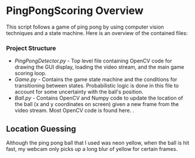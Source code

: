 # PingPongScoring Overview
This script follows a game of ping pong by using computer vision techniques and a state machine. Here is an overview of the contained files:

### Project Structure

- *PingPongDetector.py* - Top level file containing OpenCV code for drawing the GUI display, loading the video stream, and the main game scoring loop.
- *Game.py* - Contains the game state machine and the conditions for transitioning between states. Probabilistic logic is done in this file to account for some uncertainty with the ball's position.
- *Ball.py* - Contains OpenCV and Numpy code to update the location of the ball (x and y coordinates on screen) given a new frame from the video stream. Most OpenCV code is found here.
.
## Location Guessing

Although the ping pong ball that I used was neon yellow, when the ball is hit fast, my webcam only picks up a long blur of yellow for certain frames.
